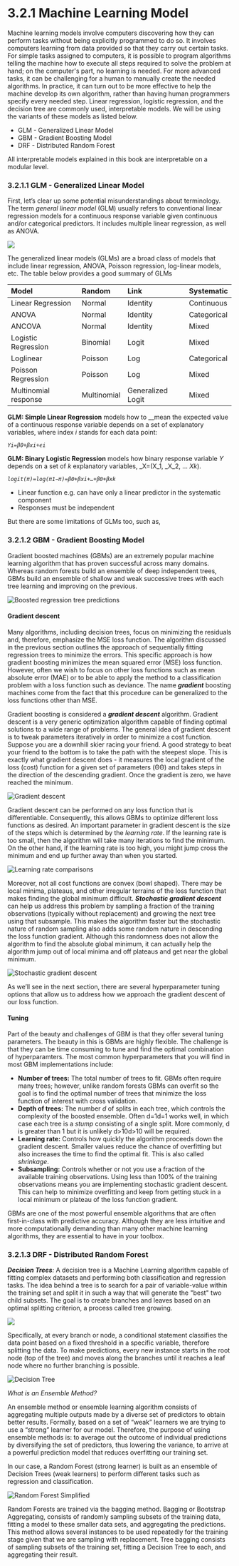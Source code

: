 # 3.2.1 Machine Learning Model

Machine learning models involve computers discovering how they can perform tasks without being explicitly programmed to do so. It involves computers learning from data provided so that they carry out certain tasks. For simple tasks assigned to computers, it is possible to program algorithms telling the machine how to execute all steps required to solve the problem at hand; on the computer's part, no learning is needed. For more advanced tasks, it can be challenging for a human to manually create the needed algorithms. In practice, it can turn out to be more effective to help the machine develop its own algorithm, rather than having human programmers specify every needed step. Linear regression, logistic regression, and the decision tree are commonly used, interpretable models. We will be using the variants of these models as listed below.

* GLM - Generalized Linear Model
* GBM - Gradient Boosting Model
* DRF - Distributed Random Forest

All interpretable models explained in this book are interpretable on a modular level.

### 3.2.1.1 GLM - Generalized Linear Model

 First, let’s clear up some potential misunderstandings about terminology.  The term _general linear model_ \(GLM\) usually refers to conventional linear regression models for a continuous response variable given continuous and/or categorical predictors. It includes multiple linear regression, as well as ANOVA.

![](../../.gitbook/assets/image.png)

The generalized linear models \(GLMs\) are a broad class of models that include linear regression, ANOVA, Poisson regression, log-linear models, etc. The table below provides a good summary of GLMs



| **Model** | **Random** | **Link** | **Systematic** |
| :--- | :--- | :--- | :--- |
| Linear Regression | Normal | Identity | Continuous |
| ANOVA | Normal | Identity | Categorical |
| ANCOVA | Normal | Identity | Mixed |
| Logistic Regression | Binomial | Logit | Mixed |
| Loglinear | Poisson | Log | Categorical |
| Poisson Regression | Poisson | Log | Mixed |
| Multinomial response | Multinomial | Generalized Logit | Mixed |

**GLM: Simple Linear Regression** models how to __mean the expected value of a continuous response variable depends on a set of explanatory variables, where index _i_ stands for each data point:

_`Yi=β0+βxi+ϵi`_

**GLM: Binary Logistic Regression** models how binary response variable _Y_ depends on a set of _k_ explanatory variables, _X=\(X_1, _X_2, ... _Xk_\). 

_`logit(π)=log(π1−π)=β0+βxi+…+β0+βxk`_

* Linear function e.g. can have only a linear predictor in the systematic component
* Responses must be independent

But there are some limitations of GLMs too, such as,

### 3.2.1.2 GBM - Gradient Boosting Model

Gradient boosted machines \(GBMs\) are an extremely popular machine learning algorithm that has proven successful across many domains. Whereas random forests build an ensemble of deep independent trees, GBMs build an ensemble of shallow and weak successive trees with each tree learning and improving on the previous.

![Boosted regression tree predictions](../../.gitbook/assets/boosted_stumps-1-.gif)

#### Gradient descent <a id="gradient-descent"></a>

Many algorithms, including decision trees, focus on minimizing the residuals and, therefore, emphasize the MSE loss function. The algorithm discussed in the previous section outlines the approach of sequentially fitting regression trees to minimize the errors. This specific approach is how gradient boosting minimizes the mean squared error \(MSE\) loss function. However, often we wish to focus on other loss functions such as mean absolute error \(MAE\) or to be able to apply the method to a classification problem with a loss function such as deviance. The name _**gradient**_ boosting machines come from the fact that this procedure can be generalized to the loss functions other than MSE.

Gradient boosting is considered a _**gradient descent**_ algorithm. Gradient descent is a very generic optimization algorithm capable of finding optimal solutions to a wide range of problems. The general idea of gradient descent is to tweak parameters iteratively in order to minimize a cost function. Suppose you are a downhill skier racing your friend. A good strategy to beat your friend to the bottom is to take the path with the steepest slope. This is exactly what gradient descent does - it measures the local gradient of the loss \(cost\) function for a given set of parameters \(ΘΘ\) and takes steps in the direction of the descending gradient. Once the gradient is zero, we have reached the minimum.

![Gradient descent](http://uc-r.github.io/public/images/analytics/gbm/gradient_descent.png)

Gradient descent can be performed on any loss function that is differentiable. Consequently, this allows GBMs to optimize different loss functions as desired. An important parameter in gradient descent is the size of the steps which is determined by the _learning rate_. If the learning rate is too small, then the algorithm will take many iterations to find the minimum. On the other hand, if the learning rate is too high, you might jump cross the minimum and end up further away than when you started.

![Learning rate comparisons](http://uc-r.github.io/public/images/analytics/gbm/learning_rate_comparison.png)

Moreover, not all cost functions are convex \(bowl shaped\). There may be local minima, plateaus, and other irregular terrains of the loss function that makes finding the global minimum difficult. _**Stochastic gradient descent**_ can help us address this problem by sampling a fraction of the training observations \(typically without replacement\) and growing the next tree using that subsample. This makes the algorithm faster but the stochastic nature of random sampling also adds some random nature in descending the loss function gradient. Although this randomness does not allow the algorithm to find the absolute global minimum, it can actually help the algorithm jump out of local minima and off plateaus and get near the global minimum.

![Stochastic gradient descent](http://uc-r.github.io/public/images/analytics/gbm/stochastic_gradient_descent.png)

As we’ll see in the next section, there are several hyperparameter tuning options that allow us to address how we approach the gradient descent of our loss function.

#### Tuning <a id="tuning"></a>

Part of the beauty and challenges of GBM is that they offer several tuning parameters. The beauty in this is GBMs are highly flexible. The challenge is that they can be time consuming to tune and find the optimal combination of hyperparamters. The most common hyperparameters that you will find in most GBM implementations include:

* **Number of trees:** The total number of trees to fit. GBMs often require many trees; however, unlike random forests GBMs can overfit so the goal is to find the optimal number of trees that minimize the loss function of interest with cross validation.
* **Depth of trees:** The number _d_ of splits in each tree, which controls the complexity of the boosted ensemble. Often d=1d=1 works well, in which case each tree is a _stump_ consisting of a single split. More commonly, d is greater than 1 but it is unlikely d&gt;10d&gt;10 will be required.
* **Learning rate:** Controls how quickly the algorithm proceeds down the gradient descent. Smaller values reduce the chance of overfitting but also increases the time to find the optimal fit. This is also called _shrinkage_.
* **Subsampling:** Controls whether or not you use a fraction of the available training observations. Using less than 100% of the training observations means you are implementing stochastic gradient descent. This can help to minimize overfitting and keep from getting stuck in a local minimum or plateau of the loss function gradient.

GBMs are one of the most powerful ensemble algorithms that are often first-in-class with predictive accuracy. Although they are less intuitive and more computationally demanding than many other machine learning algorithms, they are essential to have in your toolbox.

### 3.2.1.3 DRF - Distributed Random Forest

_**Decision Trees**:_ A decision tree is a Machine Learning algorithm capable of fitting complex datasets and performing both classification and regression tasks. The idea behind a tree is to search for a pair of variable-value within the training set and split it in such a way that will generate the "best" two child subsets. The goal is to create branches and leaves based on an optimal splitting criterion, a process called tree growing. 

![](../../.gitbook/assets/image%20%2812%29.png)

Specifically, at every branch or node, a conditional statement classifies the data point based on a fixed threshold in a specific variable, therefore splitting the data. To make predictions, every new instance starts in the root node \(top of the tree\) and moves along the branches until it reaches a leaf node where no further branching is possible.

![Decision Tree](../../.gitbook/assets/image%20%286%29.png)

_What is an Ensemble Method?_

An ensemble method or ensemble learning algorithm consists of aggregating multiple outputs made by a diverse set of predictors to obtain better results. Formally, based on a set of “weak” learners we are trying to use a “strong” learner for our model. Therefore, the purpose of using ensemble methods is: to average out the outcome of individual predictions by diversifying the set of predictors, thus lowering the variance, to arrive at a powerful prediction model that reduces overfitting our training set.

In our case, a Random Forest \(strong learner\) is built as an ensemble of Decision Trees \(weak learners\) to perform different tasks such as regression and classification.

![Random Forest Simplified](../../.gitbook/assets/image%20%283%29.png)

Random Forests are trained via the bagging method. Bagging or Bootstrap Aggregating, consists of randomly sampling subsets of the training data, fitting a model to these smaller data sets, and aggregating the predictions. This method allows several instances to be used repeatedly for the training stage given that we are sampling with replacement. Tree bagging consists of sampling subsets of the training set, fitting a Decision Tree to each, and aggregating their result.



